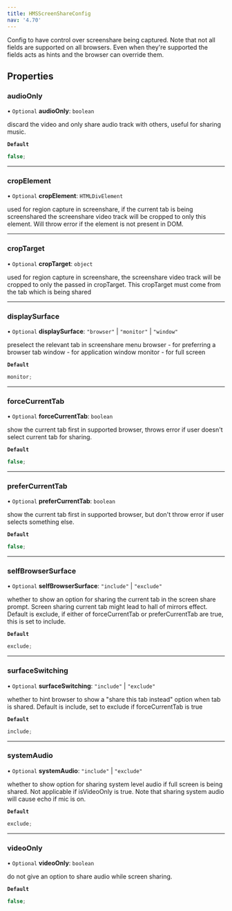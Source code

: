 ```yaml
---
title: HMSScreenShareConfig
nav: '4.70'
---
```


Config to have control over screenshare being captured. Note that
not all fields are supported on all browsers. Even when they're supported
the fields acts as hints and the browser can override them.

## Properties

### audioOnly

• `Optional` **audioOnly**: `boolean`

discard the video and only share audio track with others, useful
for sharing music.

**`Default`**

```ts
false;
```

---

### cropElement

• `Optional` **cropElement**: `HTMLDivElement`

used for region capture in screenshare, if the current tab is being screenshared
the screenshare video track will be cropped to only this element. Will throw
error if the element is not present in DOM.

---

### cropTarget

• `Optional` **cropTarget**: `object`

used for region capture in screenshare, the screenshare video track will be
cropped to only the passed in cropTarget. This cropTarget must come from
the tab which is being shared

---

### displaySurface

• `Optional` **displaySurface**: `"browser"` \| `"monitor"` \| `"window"`

preselect the relevant tab in screenshare menu
browser - for preferring a browser tab
window - for application window
monitor - for full screen

**`Default`**

```ts
monitor;
```

---

### forceCurrentTab

• `Optional` **forceCurrentTab**: `boolean`

show the current tab first in supported browser, throws
error if user doesn't select current tab for sharing.

**`Default`**

```ts
false;
```

---

### preferCurrentTab

• `Optional` **preferCurrentTab**: `boolean`

show the current tab first in supported browser, but don't throw error
if user selects something else.

**`Default`**

```ts
false;
```

---

### selfBrowserSurface

• `Optional` **selfBrowserSurface**: `"include"` \| `"exclude"`

whether to show an option for sharing the current tab in the screen share
prompt. Screen sharing current tab might lead to hall of mirrors effect.
Default is exclude, if either of forceCurrentTab or preferCurrentTab are true,
this is set to include.

**`Default`**

```ts
exclude;
```

---

### surfaceSwitching

• `Optional` **surfaceSwitching**: `"include"` \| `"exclude"`

whether to hint browser to show a "share this tab instead" option when
tab is shared.
Default is include, set to exclude if forceCurrentTab is true

**`Default`**

```ts
include;
```

---

### systemAudio

• `Optional` **systemAudio**: `"include"` \| `"exclude"`

whether to show option for sharing system level audio if full screen
is being shared. Not applicable if isVideoOnly is true.
Note that sharing system audio will cause echo if mic is on.

**`Default`**

```ts
exclude;
```

---

### videoOnly

• `Optional` **videoOnly**: `boolean`

do not give an option to share audio while screen sharing.

**`Default`**

```ts
false;
```

